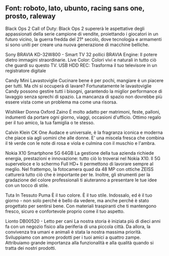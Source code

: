 ## Font: roboto, lato, ubunto, racing sans one, prosto, raleway

Black Ops 2
Call of Duty: Black Ops 2 supererà le aspettative degli appassionati della serie campione di vendite, proiettando i giocatori in un futuro vicino, la guerra fredda del 21° secolo, dove tecnologia e armamenti si sono uniti per creare una nuova generazione di macchine belliche.

Sony BRAVIA KD-32W800 - Smart TV 32 pollici
BRAVIA Engine: Il potere dietro immagini straordinarie. Live Color: Colori vivi e naturali in tutto ciò che guardi su questo TV. USB HDD REC: Trasforma il tuo televisore in un registratore digitale

Candy Mini Lavastoviglie
Cucinare bene è per pochi, mangiare è un piacere per tutti. Ma chi si occuperà di lavare? Fortunatamente le lavastoviglie Candy possono gestire tutti i bisogni, garantendo la miglior performance di lavaggio senza sprechi di spazio. La mancanza di spazio non dovrebbe più essere vista come un problema ma come una risorsa.

Wishliker Donna Oxford Zaino
È molto adatto per matrimoni, feste, palloni, indumenti da portare ogni giorno, viaggi, occasioni d'ufficio. Ottimo regalo per il tuo amico, la tua famiglia o te stesso.

Calvin Klein CK One
Audace e universale, è la fragranza iconica e moderna che piace sia agli uomini che alle donne. E' una miscela fresca che combina il tè verde con le note di rosa e viola e culmina con il muschio e l'ambra.

Nokia X10 Smartphone 5G 64GB
La gestione della tua azienda richiede energia, prestazioni e innovazione: tutto ciò lo troverai nel Nokia X10. Il 5G superveloce e lo schermo Full HD+ ti permettono di lavorare sempre al meglio. Nel frattempo, la fotocamera quad da 48 MP con ottiche ZEISS catturerà tutto ciò che è importante per te. Inoltre, gli strumenti per la gradazione del colore professionali ti aiuteranno a presentare le tue idee con un tocco di stile.

Tuta In Tessuto Puma
È il tuo colore. È il tuo stile. Indossalo, ed è il tuo giorno - non solo perché è bello da vedere, ma anche perché è stato progettato per sentirsi bene. Con materiali traspiranti che ti mantengono fresco, sicuro e confortevole proprio come il tuo aspetto.

Lionto DB00520 - Letto per cani
La nostra storia è iniziata più di dieci anni fa con un negozio fisico alla periferia di una piccola città. Da allora, la convivenza tra umani e animali è stata la nostra massima priorità. Sviluppiamo con amore prodotti per i tuoi amici a quattro zampe. Attribuiamo grande importanza alla funzionalità e alla qualità quando si tratta dei nostri prodotti.